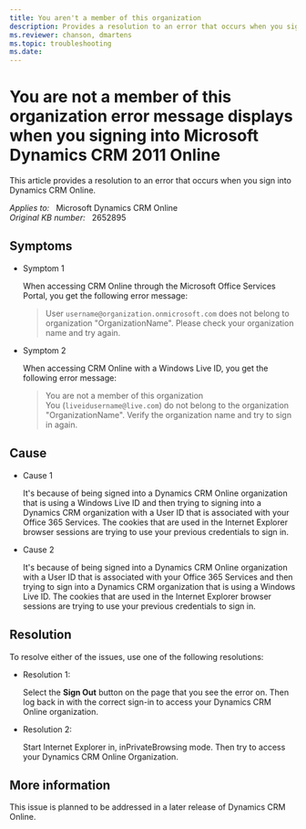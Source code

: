```yaml
---
title: You aren't a member of this organization
description: Provides a resolution to an error that occurs when you sign into Dynamics CRM Online.
ms.reviewer: chanson, dmartens
ms.topic: troubleshooting
ms.date: 
---
```

# You are not a member of this organization error message displays when you signing into Microsoft Dynamics CRM 2011 Online

This article provides a resolution to an error that occurs when you sign into Dynamics CRM Online.

_Applies to:_ &nbsp; Microsoft Dynamics CRM Online  
_Original KB number:_ &nbsp; 2652895

## Symptoms

- Symptom 1

    When accessing CRM Online through the Microsoft Office Services Portal, you get the following error message:

    > User `username@organization.onmicrosoft.com` does not belong to organization "OrganizationName". Please check your organization name and try again.

- Symptom 2

    When accessing CRM Online with a Windows Live ID, you get the following error message:

    > You are not a member of this organization  
    You (`liveidusername@live.com`) do not belong to the organization "OrganizationName". Verify the organization name and try to sign in again.

## Cause

- Cause 1

    It's because of being signed into a Dynamics CRM Online organization that is using a Windows Live ID and then trying to signing into a Dynamics CRM organization with a User ID that is associated with your Office 365 Services. The cookies that are used in the Internet Explorer browser sessions are trying to use your previous credentials to sign in.

- Cause 2

    It's because of being signed into a Dynamics CRM Online organization with a User ID that is associated with your Office 365 Services and then trying to sign into a Dynamics CRM organization that is using a Windows Live ID. The cookies that are used in the Internet Explorer browser sessions are trying to use your previous credentials to sign in.

## Resolution

To resolve either of the issues, use one of the following resolutions:

- Resolution 1:

    Select the **Sign Out** button on the page that you see the error on. Then log back in with the correct sign-in to access your Dynamics CRM Online organization.

- Resolution 2:

    Start Internet Explorer in, inPrivateBrowsing mode. Then try to access your Dynamics CRM Online Organization.

## More information

This issue is planned to be addressed in a later release of Dynamics CRM Online.

